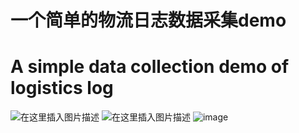 # 一个简单的物流日志数据采集demo
# A simple data collection demo of logistics log
![在这里插入图片描述](https://img-blog.csdnimg.cn/20200508210552282.png?x-oss-process=image/watermark,type_ZmFuZ3poZW5naGVpdGk,shadow_10,text_aHR0cHM6Ly9ibG9nLmNzZG4ubmV0L3FxXzQ1NzQ0NTAx,size_16,color_FFFFFF,t_70)
![在这里插入图片描述](https://img-blog.csdnimg.cn/20200508210624223.png?x-oss-process=image/watermark,type_ZmFuZ3poZW5naGVpdGk,shadow_10,text_aHR0cHM6Ly9ibG9nLmNzZG4ubmV0L3FxXzQ1NzQ0NTAx,size_16,color_FFFFFF,t_70)
![image](https://img-blog.csdnimg.cn/20200508210439476.png)

